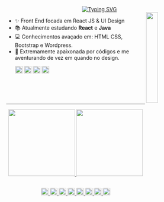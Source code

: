
<div align="center">
<a href="https://git.io/typing-svg"><img src="https://readme-typing-svg.herokuapp.com?font=Fira+Code&weight=500&size=30&duration=3000&pause=1000&color=FF729C&vCenter=true&width=555&height=90&lines=Eii!+Bem-vindo!+Sou+a+Fl%C3%A1via+%3A)" alt="Typing SVG" /></a></div> 

<img align="right" src="https://user-images.githubusercontent.com/78583429/213956156-b4872ecb-8719-4a9c-8d41-155a731e4e6d.png" width="25%" />

  

 
 
- ✨ Front End focada em React JS & UI Design
- 📚 Atualmente estudando **React** e **Java**
- 💻 Conhecimentos avaçado em: HTML CSS, Bootstrap e Wordpress.
- 🔮 Extremamente apaixonada por códigos e me aventurando de vez em quando no design.
  <p align="left">  <a href="https://www.linkedin.com/in/flavialbraz/" alt="Linkedin">
  <img src="https://img.shields.io/badge/LinkedIn-0077B5?style=for-the-badge&logo=linkedin&logoColor=white"/ height="20"></a>
  <a href="https://www.instagram.com/alessadev/" alt="Instagram">  <img src="https://img.shields.io/badge/Instagram-E4405F?style=for-the-badge&logo=instagram&logoColor=white"  height="20"/></a> <a href="https://www.behance.net/flavialbraz" alt="flavialbraz">  <img src="https://img.shields.io/badge/-Behance-blue?style=for-the-badge&logo=behance&logoColor=white"  height="20" /></a>  <a href="mailto:flaviabrazx@gmail.com" alt="flavialbraz">  <img src="https://img.shields.io/badge/Gmail-D14836?style=for-the-badge&logo=gmail&logoColor=white"  height="20" /></a>
</p>  
<br><br><br>  
<hr>
<div align="center">
  <a href="https://github.com/flavialbraz">
  <img height="180em" src="https://github-readme-stats.vercel.app/api?username=flavialbraz&show_icons=true&theme=dracula&include_all_commits=true&count_private=true&card_width=500px"/> <img height="180em" src="https://github-readme-stats.vercel.app/api/top-langs/?username=flavialbraz&layout=compact&langs_count=7&theme=dracula&hide_rank=true&card_width=220px"/>
    </div> 

 
##
<div align="center">
<img alt="HTML" title="HTML" height="20" src="https://img.shields.io/badge/HTML5-E34F26?style=for-the-badge&logo=html5&logoColor=white"> <img alt="CSS" title="CSS" height="20" src="https://img.shields.io/badge/CSS3-1572B6?style=for-the-badge&logo=css3&logoColor=white"> <img alt="Bootstrap" title="Bootstrap" height="20" src="https://img.shields.io/badge/Bootstrap-563D7C?style=for-the-badge&logo=bootstrap&logoColor=white"> <img alt="wordpress" title="wordpress" height="20" src="https://img.shields.io/badge/Wordpress-21759B?style=for-the-badge&logo=wordpress&logoColor=white"> <img alt="Jquery" title="Jquery" height="20" src="https://img.shields.io/badge/jQuery-0769AD?style=for-the-badge&logo=jquery&logoColor=white"> <img alt="JS" title="JS" height="20" src="https://img.shields.io/badge/JavaScript-323330?style=for-the-badge&logo=javascript&logoColor=F7DF1E"> <img alt="Figma" title="Figma" height="20" src="https://img.shields.io/badge/Figma-F24E1E?style=for-the-badge&logo=figma&logoColor=white"> <img alt="Photoshop" title="Photoshop" height="20" src="https://img.shields.io/badge/Adobe%20Photoshop-31A8FF?style=for-the-badge&logo=Adobe%20Photoshop&logoColor=black">
    </div> 
  
 
 
